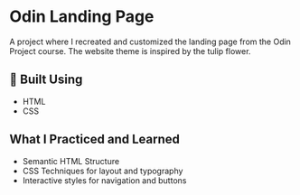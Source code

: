 # Odin Landing Page

A project where I recreated and customized the landing page from the Odin Project course. The website theme is inspired by the tulip flower.

## 🔨 Built Using

- HTML
- CSS

## What I Practiced and Learned

- Semantic HTML Structure
- CSS Techniques for layout and typography
- Interactive styles for navigation and buttons

